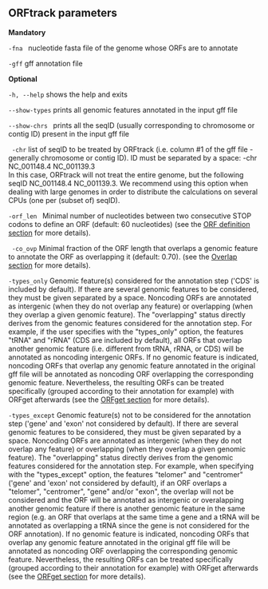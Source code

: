 ## ORFtrack parameters


<b>Mandatory</b>

  ```-fna ```                 nucleotide fasta file of the genome whose ORFs are to annotate

  ```-gff```                  gff annotation file


<b>Optional</b>


  ```-h, --help```            shows the help and exits

 ```` --show-types ````       prints all genomic features annotated in the input gff file
 
  ```--show-chrs ```          prints all the seqID (usually corresponding to chromosome or contig ID) present in the input gff file


 ```` -chr````                  list of seqID to be treated by ORFtrack (i.e. column #1 
                        of the gff file - generally chromosome or contig ID). 
                        ID must be separated by a space: -chr NC_001148.4 NC_001139.3   
In this case, ORFtrack will not treat the entire genome, but
the following seqID NC_001148.4 NC_001139.3. We recommend using this option 
when dealing with large genomes in order to distribute the calculations on 
several CPUs (one per (subset of) seqID).



  ```-orf_len ```  Minimal number of nucleotides between two 
  consecutive STOP codons to define an ORF (default: 60 nucleotides) 
(see the [ORF definition section](./orftrack_orfdef.md) for more details).

 ```` -co_ovp````  Minimal fraction of the ORF length that overlaps a genomic feature
 to annotate the ORF as overlapping it 
 (default: 0.70). (see the [Overlap section](./orftrack_overlap.md) for more details).




  `````-types_only````` Genomic feature(s) considered for the annotation step ('CDS' is
                        included by default). If there are several genomic features
  to be considered, they must be given separated by a space. Noncoding ORFs are annotated as
intergenic (when they do not overlap any feature) or overlapping (when 
  they overlap a given genomic feature). The "overlapping" status 
directly derives from the genomic features considered for the annotation
step. For example, if the user specifies with the "types_only" option, the features
"tRNA" and "rRNA" (CDS are included by default), all ORFs that overlap another
  genomic feature (i.e. different from tRNA, rRNA, or CDS) will be annotated as 
  noncoding intergenic ORFs. If no genomic feature is indicated, noncoding ORFs that overlap 
  any genomic feature annotated in the original gff file will be annotated 
 as noncoding ORF overlapping the corresponding genomic feature. Nevertheless,
the resulting ORFs can be treated specifically (grouped according to their annotation
  for example) with ORFget afterwards
  (see the [ORFget section](./orfget_run.md) for more details).


  ```-types_except```   Genomic feature(s) not to be considered for the annotation step 
                        ('gene' and 'exon' not considered by default). If there are several genomic features
  to be considered, they must be given separated by a space. Noncoding ORFs are annotated as
intergenic (when they do not overlap any feature) or overlapping (when 
  they overlap a given genomic feature). The "overlapping" status 
directly derives from the genomic features considered for the annotation
step. For example, when specifying with the "types_except" option, 
  the features "telomer" and "centromer" ('gene' and 'exon' not considered by 
  default), if an ORF overlaps a "telomer", "centromer", "gene" and/or "exon", 
the overlap will not be considered and the ORF will be annotated as intergenic or 
  overalapping another genomic feature if there is another genomic feature 
in the same region (e.g. an ORF that overlaps at the same time a gene and a 
  tRNA will be annotated as overlapping a tRNA since the gene is not considered
  for the ORF annotation). If no genomic feature is indicated, noncoding ORFs that overlap 
  any genomic feature annotated in the original gff file will be annotated 
 as noncoding ORF overlapping the corresponding genomic feature. Nevertheless,
the resulting ORFs can be treated specifically (grouped according to their annotation
  for example) with ORFget afterwards
  (see the [ORFget section](./orfget_run.md) for more details).

 